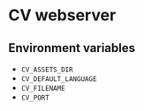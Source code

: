 # CV webserver

## Environment variables

- `CV_ASSETS_DIR`
- `CV_DEFAULT_LANGUAGE`
- `CV_FILENAME`
- `CV_PORT`
